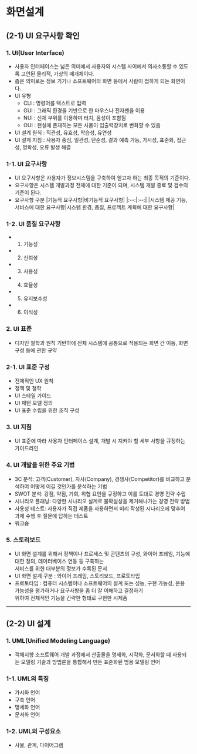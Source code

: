 # 화면설계

## (2-1) UI 요구사항 확인

### 1. UI(User Interface)
- 사용자 인터페이스는 넓은 의미에서 사용자와 시스템 사이에서 의사소통할 수 있도록 고안된 물리적, 가상의 매개체이다.
- 좁은 의미로는 정보 기기나 소프트웨어의 화면 등에서 사람이 접하게 되는 화면이다.
- UI 유형
  - CLI : 명령어를 텍스트로 입력
  - GUI : 그래픽 환경을 기반으로 한 마우스나 전자펜을 이용
  - NUI : 신체 부위를 이용하며 터치, 음성이 포함됨
  - OUI : 현실에 존재하는 모든 사물이 입출력장치로 변화할 수 있음
- UI 설계 원칙 : 직관성, 유효성, 학습성, 유연성
- UI 설계 지침 : 사용자 중심, 일관성, 단순성, 결과 예측 가능, 가시성, 표준화, 접근성, 명확성, 오류 발생 해결


### 1-1. UI 요구사항
- UI 요구사항은 사용자가 정보시스템을 구축하여 얻고자 하는 최종 목적의 기준이다.
- 요구사항은 시스템 개발과정 전체에 대한 기준이 되며, 시스템 개발 종료 및 검수의 기준이 된다.
- 요구사항 구분
  |기능적 요구사항|비기능적 요구사항|
  |:--:|:--:|
  |시스템 제공 기능, 서비스에 대한 요구사항|시스템 환경, 품질, 프로젝트 계획에 대한 요구사항|


### 1-2. UI 품질 요구사항
- 1) 기능성
- 2) 신뢰성
- 3) 사용성
- 4) 효율성
- 5) 유지보수성
- 6) 이식성


### 2. UI 표준
- 디자인 철학과 원칙 기반하에 전체 시스템에 공통으로 적용되는 화면 간 이동, 화면구성 등에 관한 규약


### 2-1. UI 표준 구성
- 전체적인 UX 원칙
- 정책 및 철학
- UI 스타일 가이드
- UI 패턴 모델 정의
- UI 표준 수립을 위한 조직 구성


### 3. UI 지침
- UI 표준에 따라 사용자 인터페이스 설계, 개발 시 지켜야 할 세부 사항을 규정하는 가이드라인


### 4. UI 개발을 위한 주요 기법
- 3C 분석: 고객(Customer), 자사(Company), 경쟁사(Competitor)를 비교하고 분석하여 어떻게 이길 것인가를 분석하는 기법
- SWOT 분석: 강점, 약점, 기회, 위협 요인을 규정하고 이를 토대로 경영 전략 수립
- 시나리오 플래닝: 다양한 시나리오 설계로 불확실성을 제거해나가는 경영 전략 방법
- 사용성 테스트: 사용자가 직접 제품을 사용하면서 미리 작성된 시나리오에 맞추어 과제 수행 후 질문에 답하는 테스트
- 워크숍


### 5. 스토리보드
- UI 화면 설계를 위해서 정책이나 프로세스 및 콘텐츠의 구성, 와이어 프레임, 기능에 대한 정의, 데이터베이스 연동 등 구축하는  
  서비스를 위한 대부분의 정보가 수록된 문서
- UI 화면 설계 구분 : 와이어 프레임, 스토리보드, 프로토타입
- 프로토타입 : 컴퓨터 시스템이나 소프트웨어의 설계 또는 성능, 구현 가능성, 운용 가능성을 평가하거나 요구사항을 좀 더 잘 이해하고 결정하기  
  위하여 전체적인 기능을 간략한 형태로 구현한 시제품


___



## (2-2) UI 설계

### 1. UML(Unified Modeling Language)
- 객체지향 소프트웨어 개발 과정에서 산출물을 명세화, 시각화, 문서화할 때 사용되는 모델링 기술과 방법론을 통합해서 만든 표준화된 범용 모델링 언어


### 1-1. UML의 특징
- 가시화 언어
- 구축 언어
- 명세화 언어
- 문서화 언어


### 1-2. UML의 구성요소
- 사물, 관계, 다이어그램








